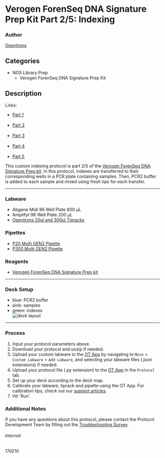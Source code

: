 # Verogen ForenSeq DNA Signature Prep Kit Part 2/5: Indexing

### Author
[Opentrons](https://opentrons.com/)



## Categories
* NGS Library Prep
	* Verogen ForenSeq DNA Signature Prep Kit

## Description

Links:  
* [Part 1](./17d210)
<br><br />
* [Part 2](./17d210-part-2)
<br><br />
* [Part 3](./17d210-part-3)
<br><br />
* [Part 4](./17d210-part-4)
<br><br />
* [Part 5](./17d210-part-5)

This custom indexing protocol is part 2/5 of the [Verogen ForenSeq DNA Signature Prep kit](https://verogen.com/products/forenseq-dna-signature-prep-kit/?utm_term=&utm_campaign=Product+Campaigns&utm_source=adwords&utm_medium=ppc&hsa_acc=2964416997&hsa_cam=12070402317&hsa_grp=115534580817&hsa_ad=544522374879&hsa_src=g&hsa_tgt=dsa-19959388920&hsa_kw=&hsa_mt=b&hsa_net=adwords&hsa_ver=3&gclid=CjwKCAjw4qCKBhAVEiwAkTYsPP4JakJA06WcfvubM80x5gzv7kIFucad6jw9WrACitcG6qERBSAU1xoCaOEQAvD_BwE). In this protocol, indexes are transferred to their corresponding wells in a PCR plate containing samples. Then, PCR2 buffer is added to each sample and mixed using fresh tips for each transfer.

---

### Labware
* Abgene Midi 96 Well Plate 800 µL
* Amplifyt 96 Well Plate 200 µL
* [Opentrons 20µl and 300µl Tipracks](https://shop.opentrons.com/collections/opentrons-tips)

### Pipettes
* [P20 Multi GEN2 Pipette](https://opentrons.com/pipettes/)
* [P300 Multi GEN2 Pipette](https://opentrons.com/pipettes/)

### Reagents
* [Verogen ForenSeq DNA Signature Prep kit](https://verogen.com/products/forenseq-dna-signature-prep-kit/?utm_term=&utm_campaign=Product+Campaigns&utm_source=adwords&utm_medium=ppc&hsa_acc=2964416997&hsa_cam=12070402317&hsa_grp=115534580817&hsa_ad=544522374879&hsa_src=g&hsa_tgt=dsa-19959388920&hsa_kw=&hsa_mt=b&hsa_net=adwords&hsa_ver=3&gclid=CjwKCAjw4qCKBhAVEiwAkTYsPP4JakJA06WcfvubM80x5gzv7kIFucad6jw9WrACitcG6qERBSAU1xoCaOEQAvD_BwE)

---

### Deck Setup
* blue: PCR2 buffer  
* pink: samples  
* green: indexes  
![deck layout](https://opentrons-protocol-library-website.s3.amazonaws.com/custom-README-images/17d210/deck2-2.png)

---

### Process
1. Input your protocol parameters above.
2. Download your protocol and unzip if needed.
3. Upload your custom labware to the [OT App](https://opentrons.com/ot-app) by navigating to `More` > `Custom Labware` > `Add Labware`, and selecting your labware files (.json extensions) if needed.
4. Upload your protocol file (.py extension) to the [OT App](https://opentrons.com/ot-app) in the `Protocol` tab.
5. Set up your deck according to the deck map.
6. Calibrate your labware, tiprack and pipette using the OT App. For calibration tips, check out our [support articles](https://support.opentrons.com/en/collections/1559720-guide-for-getting-started-with-the-ot-2).
7. Hit 'Run'.

### Additional Notes
If you have any questions about this protocol, please contact the Protocol Development Team by filling out the [Troubleshooting Survey](https://protocol-troubleshooting.paperform.co/).

###### Internal
17d210
